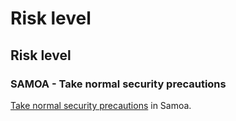 # Risk level

## Risk level

### SAMOA - Take normal security precautions

[Take normal security precautions](#levels "Risk Levels") in Samoa.